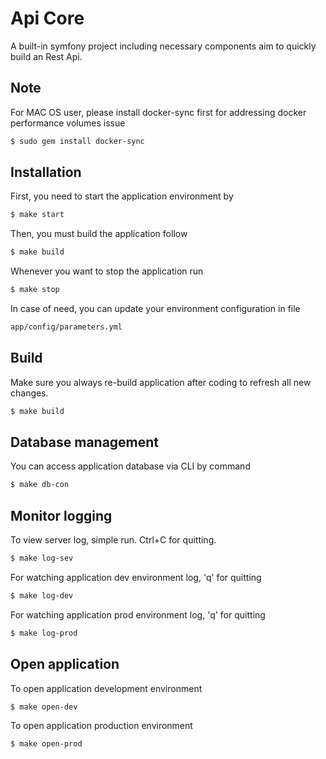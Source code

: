 Api Core
========

A built-in symfony project including necessary components aim to quickly build an Rest Api.

Note
------------
For MAC OS user, please install docker-sync first for addressing docker performance volumes issue
```bash
$ sudo gem install docker-sync
```

Installation
------------

First, you need to start the application environment by
```bash
$ make start
```
Then, you must build the application follow
```bash
$ make build
```
Whenever you want to stop the application run
```bash
$ make stop
```
In case of need, you can update your environment configuration in file
```bash
app/config/parameters.yml
```

Build
-----
Make sure you always re-build application after coding to refresh all new changes.
```bash
$ make build
```

Database management
-------------------
You can access application database via CLI by command
```bash
$ make db-con
```

Monitor logging
---------------
To view server log, simple run. Ctrl+C for quitting.
```bash
$ make log-sev
```
For watching application dev environment log, 'q' for quitting
```bash
$ make log-dev
```
For watching application prod environment log, 'q' for quitting
```bash
$ make log-prod
```

Open application
--------
To open application development environment
```bash
$ make open-dev
```
To open application production environment
```bash
$ make open-prod
```
